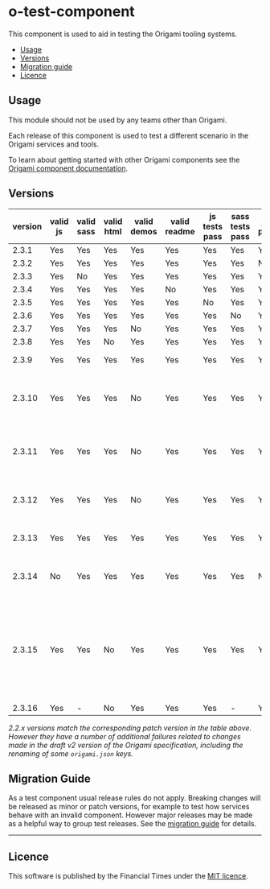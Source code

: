 # o-test-component

This component is used to aid in testing the Origami tooling systems.

- [Usage](#usage)
- [Versions](#versions)
- [Migration guide](#migration-guide)
- [Licence](#licence)

## Usage

This module should not be used by any teams other than Origami.

Each release of this component is used to test a different scenario in the Origami services and tools.

To learn about getting started with other Origami components see the [Origami component documentation](https://origami.ft.com/docs/components).

## Versions

|version|valid js|valid sass|valid html|valid demos|valid readme|js tests pass|sass tests pass|js lint passes|sass lint passes|valid origami.json  |description                      |
|-------|--------|----------|----------|-----------|------------|-------------|---------------|--------------|----------------|--------------------|---------------------------------|
|2.3.1  | Yes    | Yes      | Yes      | Yes       | Yes        | Yes         | Yes           | Yes          | No             | Yes  |                                               |
|2.3.2  | Yes    | Yes      | Yes      | Yes       | Yes        | Yes         | Yes           | No           | Yes            | Yes  |                                               |
|2.3.3  | Yes    | No       | Yes      | Yes       | Yes        | Yes         | Yes           | Yes          | No             | Yes  |                                               |
|2.3.4  | Yes    | Yes      | Yes      | Yes       | No         | Yes         | Yes           | Yes          | Yes            | Yes  |                                               |
|2.3.5  | Yes    | Yes      | Yes      | Yes       | Yes        | No          | Yes           | Yes          | Yes            | Yes  |                                               |
|2.3.6  | Yes    | Yes      | Yes      | Yes       | Yes        | Yes         | No            | Yes          | Yes            | Yes  |                                               |
|2.3.7  | Yes    | Yes      | Yes      | No        | Yes        | Yes         | Yes           | Yes          | Yes            | Yes  |                                               |
|2.3.8  | Yes    | Yes      | No       | Yes       | Yes        | Yes         | Yes           | Yes          | Yes            | Yes  |                                               |
|2.3.9  | Yes    | Yes      | Yes      | Yes       | Yes        | Yes         | Yes           | Yes          | Yes            | Yes  | ✅ All correct.                                |
|2.3.10 | Yes    | Yes      | Yes      | No        | Yes        | Yes         | Yes           | Yes          | Yes            | Yes  | The demo's mustache causes a compilation error|
|2.3.11 | Yes    | Yes      | Yes      | No        | Yes        | Yes         | Yes           | Yes          | Yes            | Yes  | The demo's sass causes a compilation error    |
|2.3.12 | Yes    | Yes      | Yes      | No        | Yes        | Yes         | Yes           | Yes          | Yes            | Yes  | The demo's js causes a compilation error      |
|2.3.13 | Yes    | Yes      | Yes      | Yes       | Yes        | Yes         | Yes           | Yes          | Yes            | No   | No origami.json file                          |
|2.3.14 | No     | Yes      | Yes      | Yes       | Yes        | Yes         | Yes           | No           | Yes            | Yes  | Syntax errors in component js                 |
|2.3.15 | Yes    | Yes      | No       | Yes       | Yes        | Yes         | Yes           | Yes          | Yes            | Yes  | The demo html contains invalid syntax which causes prettier to throw an error |
|2.3.16 | Yes    | -        | No       | Yes       | Yes        | Yes         | -             | Yes          | Yes            | Yes  |                                               |

_2.2.x versions match the corresponding patch version in the table above. However they have a number of additional failures related to changes made in the draft v2 version of the Origami specification, including the renaming of some `origami.json` keys._

## Migration Guide
As a test component usual release rules do not apply. Breaking changes will be released as minor or patch versions, for example to test how services behave with an invalid component. However major releases may be made as a helpful way to group test releases. See the [migration guide](MIGRATION.md) for details.

***

## Licence

This software is published by the Financial Times under the [MIT licence](http://opensource.org/licenses/MIT).

